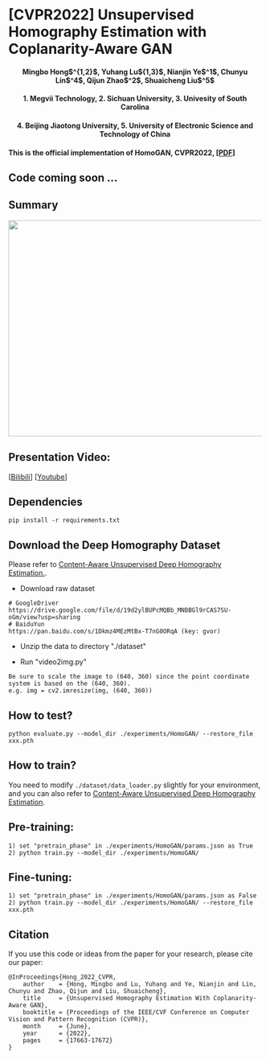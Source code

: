 # [CVPR2022] Unsupervised Homography Estimation with Coplanarity-Aware GAN 

<h4 align="center">Mingbo Hong$^{1,2}$, Yuhang Lu${1,3}$, Nianjin Ye$^1$, Chunyu Lin$^4$, Qijun Zhao$^2$, Shuaicheng Liu$^5$</center>
<h4 align="center">1. Megvii Technology, 2. Sichuan University, 3. Univesity of South Carolina</center>
<h4 align="center">4. Beijing Jiaotong University, 5. University of Electronic Science and Technology of China</center>


#### This is the official implementation of HomoGAN, CVPR2022, [[PDF](https://openaccess.thecvf.com/content/CVPR2022/html/Hong_Unsupervised_Homography_Estimation_With_Coplanarity-Aware_GAN_CVPR_2022_paper.html)]
## Code coming soon ...
## Summary
<p align="center">
<img src=https://github.com/megvii-research/HomoGAN/blob/main/images/slide.png width="780px" height=430px">
</p>

## Presentation Video:
[[Bilibili](https://www.bilibili.com/video/BV1Wv4y137Ko?spm_id_from=333.999.0.0&vd_source=0a9f26f2f6a274787d7c263fe3ce7f3d)] [[Youtube](https://www.youtube.com/watch?v=uNFA-yOSz7M)]


## Dependencies
```
pip install -r requirements.txt
```

## Download the Deep Homography Dataset

Please refer to [Content-Aware Unsupervised Deep Homography Estimation.](https://github.com/JirongZhang/DeepHomography).

- Download raw dataset
```
# GoogleDriver
https://drive.google.com/file/d/19d2ylBUPcMQBb_MNBBGl9rCAS7SU-oGm/view?usp=sharing
# BaiduYun
https://pan.baidu.com/s/1Dkmz4MEzMtBx-T7nG0ORqA (key: gvor)
```
- Unzip the data to directory "./dataset"

- Run "video2img.py"
```
Be sure to scale the image to (640, 360) since the point coordinate system is based on the (640, 360).
e.g. img = cv2.imresize(img, (640, 360))
```

## How to test?
```
python evaluate.py --model_dir ./experiments/HomoGAN/ --restore_file xxx.pth
```
## How to train?
You need to modify ```./dataset/data_loader.py``` slightly for your environment, and you can also refer to [Content-Aware Unsupervised Deep Homography Estimation](https://github.com/JirongZhang/DeepHomography).

## Pre-training:
```
1) set "pretrain_phase" in ./experiments/HomoGAN/params.json as True
2) python train.py --model_dir ./experiments/HomoGAN/
```
## Fine-tuning:
```
1) set "pretrain_phase" in ./experiments/HomoGAN/params.json as False
2) python train.py --model_dir ./experiments/HomoGAN/ --restore_file xxx.pth
```

## Citation
If you use this code or ideas from the paper for your research, please cite our paper:
```
@InProceedings{Hong_2022_CVPR,
    author    = {Hong, Mingbo and Lu, Yuhang and Ye, Nianjin and Lin, Chunyu and Zhao, Qijun and Liu, Shuaicheng},
    title     = {Unsupervised Homography Estimation With Coplanarity-Aware GAN},
    booktitle = {Proceedings of the IEEE/CVF Conference on Computer Vision and Pattern Recognition (CVPR)},
    month     = {June},
    year      = {2022},
    pages     = {17663-17672}
}
```
